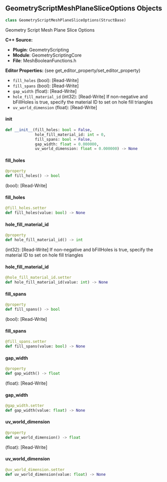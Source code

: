 ## GeometryScriptMeshPlaneSliceOptions Objects

```python
class GeometryScriptMeshPlaneSliceOptions(StructBase)
```

Geometry Script Mesh Plane Slice Options

**C++ Source:**

- **Plugin**: GeometryScripting
- **Module**: GeometryScriptingCore
- **File**: MeshBooleanFunctions.h

**Editor Properties:** (see get_editor_property/set_editor_property)

- ``fill_holes`` (bool):  [Read-Write]
- ``fill_spans`` (bool):  [Read-Write]
- ``gap_width`` (float):  [Read-Write]
- ``hole_fill_material_id`` (int32):  [Read-Write] If non-negative and bFillHoles is true, specify the material ID to set on hole fill triangles
- ``uv_world_dimension`` (float):  [Read-Write]

<a id="unreal.GeometryScriptMeshPlaneSliceOptions.__init__"></a>

#### __init__

```python
def __init__(fill_holes: bool = False,
             hole_fill_material_id: int = 0,
             fill_spans: bool = False,
             gap_width: float = 0.000000,
             uv_world_dimension: float = 0.000000) -> None
```

<a id="unreal.GeometryScriptMeshPlaneSliceOptions.fill_holes"></a>

#### fill_holes

```python
@property
def fill_holes() -> bool
```

(bool):  [Read-Write]

<a id="unreal.GeometryScriptMeshPlaneSliceOptions.fill_holes"></a>

#### fill_holes

```python
@fill_holes.setter
def fill_holes(value: bool) -> None
```

<a id="unreal.GeometryScriptMeshPlaneSliceOptions.hole_fill_material_id"></a>

#### hole_fill_material_id

```python
@property
def hole_fill_material_id() -> int
```

(int32):  [Read-Write] If non-negative and bFillHoles is true, specify the material ID to set on hole fill triangles

<a id="unreal.GeometryScriptMeshPlaneSliceOptions.hole_fill_material_id"></a>

#### hole_fill_material_id

```python
@hole_fill_material_id.setter
def hole_fill_material_id(value: int) -> None
```

<a id="unreal.GeometryScriptMeshPlaneSliceOptions.fill_spans"></a>

#### fill_spans

```python
@property
def fill_spans() -> bool
```

(bool):  [Read-Write]

<a id="unreal.GeometryScriptMeshPlaneSliceOptions.fill_spans"></a>

#### fill_spans

```python
@fill_spans.setter
def fill_spans(value: bool) -> None
```

<a id="unreal.GeometryScriptMeshPlaneSliceOptions.gap_width"></a>

#### gap_width

```python
@property
def gap_width() -> float
```

(float):  [Read-Write]

<a id="unreal.GeometryScriptMeshPlaneSliceOptions.gap_width"></a>

#### gap_width

```python
@gap_width.setter
def gap_width(value: float) -> None
```

<a id="unreal.GeometryScriptMeshPlaneSliceOptions.uv_world_dimension"></a>

#### uv_world_dimension

```python
@property
def uv_world_dimension() -> float
```

(float):  [Read-Write]

<a id="unreal.GeometryScriptMeshPlaneSliceOptions.uv_world_dimension"></a>

#### uv_world_dimension

```python
@uv_world_dimension.setter
def uv_world_dimension(value: float) -> None
```

<a id="unreal.GeometryScriptMeshMirrorOptions"></a>